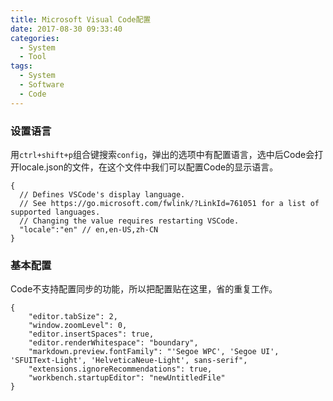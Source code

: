```yaml
---
title: Microsoft Visual Code配置
date: 2017-08-30 09:33:40
categories:
  - System
  - Tool
tags:
  - System
  - Software
  - Code
---
```


### 设置语言

用``ctrl+shift+p``组合键搜索``config``，弹出的选项中有配置语言，选中后Code会打开locale.json的文件，在这个文件中我们可以配置Code的显示语言。

    {
      // Defines VSCode's display language.
      // See https://go.microsoft.com/fwlink/?LinkId=761051 for a list of supported languages.
      // Changing the value requires restarting VSCode.
      "locale":"en" // en,en-US,zh-CN
    }

### 基本配置

Code不支持配置同步的功能，所以把配置贴在这里，省的重复工作。

    {
        "editor.tabSize": 2,
        "window.zoomLevel": 0,
        "editor.insertSpaces": true,
        "editor.renderWhitespace": "boundary",
        "markdown.preview.fontFamily": "'Segoe WPC', 'Segoe UI', 'SFUIText-Light', 'HelveticaNeue-Light', sans-serif",
        "extensions.ignoreRecommendations": true,
        "workbench.startupEditor": "newUntitledFile"
    }